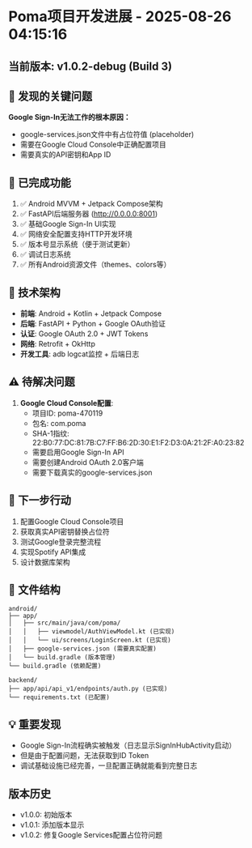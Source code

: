 # Poma项目开发进展 - 2025-08-26 04:15:16

## 当前版本: v1.0.2-debug (Build 3)

## 🎯 发现的关键问题
**Google Sign-In无法工作的根本原因：**
- google-services.json文件中有占位符值 (placeholder)
- 需要在Google Cloud Console中正确配置项目
- 需要真实的API密钥和App ID

## 📱 已完成功能
1. ✅ Android MVVM + Jetpack Compose架构
2. ✅ FastAPI后端服务器 (http://0.0.0.0:8001)
3. ✅ 基础Google Sign-In UI实现
4. ✅ 网络安全配置支持HTTP开发环境
5. ✅ 版本号显示系统（便于测试更新）
6. ✅ 调试日志系统
7. ✅ 所有Android资源文件（themes、colors等）

## 🔧 技术架构
- **前端**: Android + Kotlin + Jetpack Compose
- **后端**: FastAPI + Python + Google OAuth验证
- **认证**: Google OAuth 2.0 + JWT Tokens
- **网络**: Retrofit + OkHttp
- **开发工具**: adb logcat监控 + 后端日志

## ⚠️ 待解决问题
1. **Google Cloud Console配置**:
   - 项目ID: poma-470119
   - 包名: com.poma
   - SHA-1指纹: 22:B0:77:DC:81:7B:C7:FF:B6:2D:30:E1:F2:D3:0A:21:2F:A0:23:82
   - 需要启用Google Sign-In API
   - 需要创建Android OAuth 2.0客户端
   - 需要下载真实的google-services.json

## 🚀 下一步行动
1. 配置Google Cloud Console项目
2. 获取真实API密钥替换占位符
3. 测试Google登录完整流程
4. 实现Spotify API集成
5. 设计数据库架构

## 📁 文件结构
```
android/
├── app/
│   ├── src/main/java/com/poma/
│   │   ├── viewmodel/AuthViewModel.kt (已实现)
│   │   └── ui/screens/LoginScreen.kt (已实现)
│   ├── google-services.json (需要真实配置)
│   └── build.gradle (版本管理)
└── build.gradle (依赖配置)

backend/
├── app/api/api_v1/endpoints/auth.py (已实现)
└── requirements.txt (已配置)
```

## 💡 重要发现
- Google Sign-In流程确实被触发（日志显示SignInHubActivity启动）
- 但是由于配置问题，无法获取到ID Token
- 调试基础设施已经完善，一旦配置正确就能看到完整日志

## 版本历史
- v1.0.0: 初始版本
- v1.0.1: 添加版本显示
- v1.0.2: 修复Google Services配置占位符问题